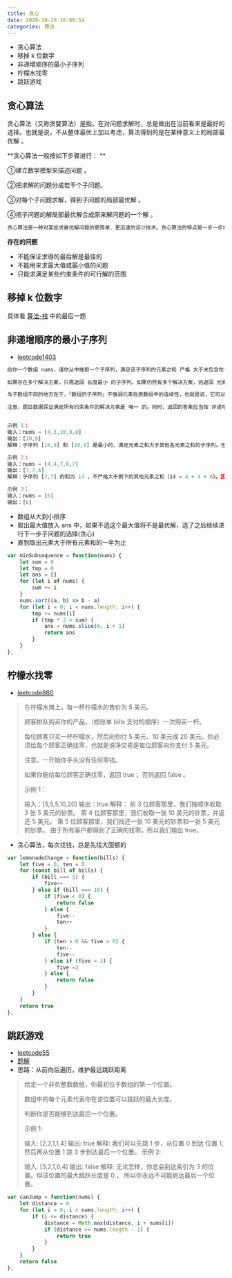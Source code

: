 ```yaml
---
title: 贪心
date: 2020-10-28 16:00:54
categories: 算法
---
```


* 贪心算法
* 移掉 k 位数字
* 非递增顺序的最小子序列
* 柠檬水找零
* 跳跃游戏

## 贪心算法

贪心算法（又称贪婪算法）是指，在对问题求解时，总是做出在当前看来是最好的选择。也就是说，不从整体最优上加以考虑，算法得到的是在某种意义上的局部最优解 。

**贪心算法一般按如下步骤进行： **

①建立数学模型来描述问题 。

②把求解的问题分成若干个子问题。

③对每个子问题求解，得到子问题的局部最优解 。

④把子问题的解局部最优解合成原来解问题的一个解  。

```js
贪心算法是一种对某些求最优解问题的更简单、更迅速的设计技术。贪心算法的特点是一步一步地进行，常以当前情况为基础根据某个优化测度作最优选择，而不考虑各种可能的整体情况，省去了为找最优解要穷尽所有可能而必须耗费的大量时间。贪心算法采用自顶向下，以迭代的方法做出相继的贪心选择，每做一次贪心选择，就将所求问题简化为一个规模更小的子问题，通过每一步贪心选择，可得到问题的一个最优解。虽然每一步上都要保证能获得局部最优解，但由此产生的全局解有时不一定是最优的，所以贪心算法不要回溯
```

**存在的问题**

- 不能保证求得的最后解是最佳的
- 不能用来求最大值或最小值的问题
- 只能求满足某些约束条件的可行解的范围

## 移掉 k 位数字

具体看 [算法-栈](https://www.jinjingxuan.com/2020/10/22/%E7%AE%97%E6%B3%95-%E6%A0%88/#more) 中的最后一题

## 非递增顺序的最小子序列

* [leetcode1403](https://leetcode-cn.com/problems/minimum-subsequence-in-non-increasing-order)

```js
给你一个数组 nums，请你从中抽取一个子序列，满足该子序列的元素之和 严格 大于未包含在该子序列中的各元素之和。

如果存在多个解决方案，只需返回 长度最小 的子序列。如果仍然有多个解决方案，则返回 元素之和最大 的子序列。

与子数组不同的地方在于，「数组的子序列」不强调元素在原数组中的连续性，也就是说，它可以通过从数组中分离一些（也可能不分离）元素得到。

注意，题目数据保证满足所有约束条件的解决方案是 唯一 的。同时，返回的答案应当按 非递增顺序 排列。


示例 1：
输入：nums = [4,3,10,9,8]
输出：[10,9] 
解释：子序列 [10,9] 和 [10,8] 是最小的、满足元素之和大于其他各元素之和的子序列。但是 [10,9] 的元素之和最大。 

示例 2：
输入：nums = [4,4,7,6,7]
输出：[7,7,6] 
解释：子序列 [7,7] 的和为 14 ，不严格大于剩下的其他元素之和（14 = 4 + 4 + 6）。因此，[7,6,7] 是满足题意的最小子序列。注意，元素按非递增顺序返回。  

示例 3：
输入：nums = [6]
输出：[6]
```

* 数组从大到小排序
* 取出最大值放入 ans 中，如果不选这个最大值将不是最优解，选了之后继续进行下一步子问题的选择(贪心)
* 直到取出元素大于所有元素和的一半为止

```js
var minSubsequence = function(nums) {
    let sum = 0
    let tmp = 0
    let ans = []
    for (let i of nums) {
        sum += i
    }
    nums.sort((a, b) => b - a)
    for (let i = 0; i < nums.length; i++) {
        tmp += nums[i]
        if (tmp * 2 > sum) {
            ans = nums.slice(0, i + 1)
            return ans
        }
    }   
};
```

## 柠檬水找零

* [leetcode860](https://leetcode-cn.com/problems/lemonade-change/)

> 在柠檬水摊上，每一杯柠檬水的售价为 5 美元。
>
> 顾客排队购买你的产品，（按账单 bills 支付的顺序）一次购买一杯。
>
> 每位顾客只买一杯柠檬水，然后向你付 5 美元、10 美元或 20 美元。你必须给每个顾客正确找零，也就是说净交易是每位顾客向你支付 5 美元。
>
> 注意，一开始你手头没有任何零钱。
>
> 如果你能给每位顾客正确找零，返回 true ，否则返回 false 。
>
> 示例 1：
>
> 输入：[5,5,5,10,20]
> 输出：true
> 解释：
> 前 3 位顾客那里，我们按顺序收取 3 张 5 美元的钞票。
> 第 4 位顾客那里，我们收取一张 10 美元的钞票，并返还 5 美元。
> 第 5 位顾客那里，我们找还一张 10 美元的钞票和一张 5 美元的钞票。
> 由于所有客户都得到了正确的找零，所以我们输出 true。

* 贪心算法，每次找钱，总是先找大面额的

```js
var lemonadeChange = function(bills) {
    let five = 0, ten = 0
    for (const bill of bills) {
        if (bill === 5) {
            five++
        } else if (bill === 10) {
            if (five < 0) {
                return false
            } else {
                five--
                ten++
            }
        } else {
            if (ten > 0 && five > 0) {
                ten--
                five--
            } else if (five > 3) {
                five-=3
            } else {
                return false
            }
        }
    }
    return true
};
```

## 跳跃游戏

* [leetcode55](https://leetcode-cn.com/problems/jump-game/)
* [题解](https://leetcode-cn.com/problems/jump-game/solution/tiao-yue-you-xi-by-leetcode-solution/)
* 思路：从前向后遍历，维护最远跳跃距离

> 给定一个非负整数数组，你最初位于数组的第一个位置。
>
> 数组中的每个元素代表你在该位置可以跳跃的最大长度。
>
> 判断你是否能够到达最后一个位置。
>
> 示例 1:
>
> 输入: [2,3,1,1,4]
> 输出: true
> 解释: 我们可以先跳 1 步，从位置 0 到达 位置 1, 然后再从位置 1 跳 3 步到达最后一个位置。
> 示例 2:
>
> 输入: [3,2,1,0,4]
> 输出: false
> 解释: 无论怎样，你总会到达索引为 3 的位置。但该位置的最大跳跃长度是 0 ， 所以你永远不可能到达最后一个位置。

```js
var canJump = function(nums) {
    let distance = 0
    for (let i = 0; i < nums.length; i++) {
        if (i <= distance) {
            distance = Math.max(distance, i + nums[i])
            if (distance >= nums.length - 1) {
                return true
            }
        }
    }
    return false
};
```

